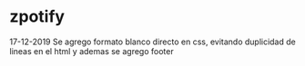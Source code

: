 # zpotify

17-12-2019 Se agrego formato blanco directo en css, evitando duplicidad de lineas en el html y ademas se agrego footer 
